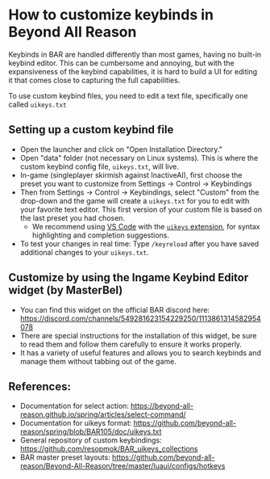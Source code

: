 # How to customize keybinds in Beyond All Reason 

Keybinds in BAR are handled differently than most games, having no built-in keybind editor. This can be cumbersome and annoying, but with the expansiveness of the keybind capabilities, it is hard to build a UI for editing it that comes close to capturing the full capabilities.

To use custom keybind files, you need to edit a text file, specifically one called `uikeys.txt`

## Setting up a custom keybind file

- Open the launcher and click on "Open Installation Directory."
- Open "data" folder (not necessary on Linux systems). This is where the custom keybind config file, `uikeys.txt`, will  live.
- In-game (singleplayer skirmish against InactiveAI), first choose the preset you want to customize from Settings -> Control -> Keybindings
- Then from Settings -> Control -> Keybindings, select "Custom" from the drop-down and the game will create a `uikeys.txt` for you to edit with your favorite text editor. This first version of your custom file is based on the last preset you had chosen.
  - We recommend using [VS Code](https://code.visualstudio.com/) with the [`uikeys` extension](https://marketplace.visualstudio.com/items?itemName=nbusseneau.vscode-uikeys), for syntax highlighting and completion suggestions.
- To test your changes in real time: Type `/keyreload` after you have saved additional changes to your `uikeys.txt`.

## Customize by using the Ingame Keybind Editor widget (by MasterBel)

- You can find this widget on the official BAR discord here: https://discord.com/channels/549281623154229250/1113861314582954078
- There are special instructions for the installation of this widget, be sure to read them and follow them carefully to ensure it works properly.
- It has a variety of useful features and allows you to search keybinds and manage them without tabbing out of the game.

## References:

- Documentation for select action: https://beyond-all-reason.github.io/spring/articles/select-command/
- Documentation for uikeys format: https://github.com/beyond-all-reason/spring/blob/BAR105/doc/uikeys.txt
- General repository of custom keybindings: https://github.com/resopmok/BAR_uikeys_collections
- BAR master preset layouts: https://github.com/beyond-all-reason/Beyond-All-Reason/tree/master/luaui/configs/hotkeys
